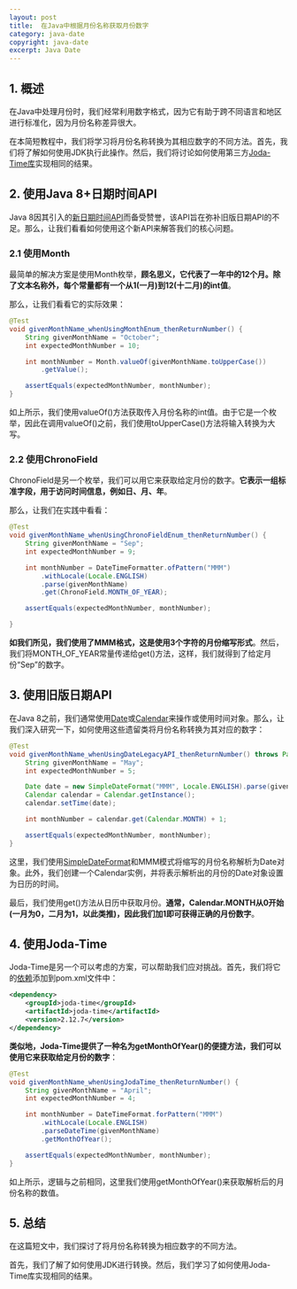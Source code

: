 ```yaml
---
layout: post
title:  在Java中根据月份名称获取月份数字
category: java-date
copyright: java-date
excerpt: Java Date
---
```


## 1. 概述

在Java中处理月份时，我们经常利用数字格式，因为它有助于跨不同语言和地区进行标准化，因为月份名称差异很大。

在本简短教程中，我们将学习将月份名称转换为其相应数字的不同方法。首先，我们将了解如何使用JDK执行此操作。然后，我们将讨论如何使用第三方[Joda-Time库](https://www.baeldung.com/joda-time)实现相同的结果。

## 2. 使用Java 8+日期时间API

Java 8因其引入的[新日期时间API](https://www.baeldung.com/java-8-date-time-intro)而备受赞誉，该API旨在弥补旧版日期API的不足。那么，让我们看看如何使用这个新API来解答我们的核心问题。

### 2.1 使用Month

最简单的解决方案是使用Month枚举，**顾名思义，它代表了一年中的12个月。除了文本名称外，每个常量都有一个从1(一月)到12(十二月)的int值**。

那么，让我们看看它的实际效果：

```java
@Test
void givenMonthName_whenUsingMonthEnum_thenReturnNumber() {
    String givenMonthName = "October";
    int expectedMonthNumber = 10;

    int monthNumber = Month.valueOf(givenMonthName.toUpperCase())
        .getValue();

    assertEquals(expectedMonthNumber, monthNumber);
}
```

如上所示，我们使用valueOf()方法获取传入月份名称的int值。由于它是一个枚举，因此在调用valueOf()之前，我们使用toUpperCase()方法将输入转换为大写。

### 2.2 使用ChronoField

ChronoField是另一个枚举，我们可以用它来获取给定月份的数字。**它表示一组标准字段，用于访问时间信息，例如日、月、年**。

那么，让我们在实践中看看：

```java
@Test
void givenMonthName_whenUsingChronoFieldEnum_thenReturnNumber() {
    String givenMonthName = "Sep";
    int expectedMonthNumber = 9;

    int monthNumber = DateTimeFormatter.ofPattern("MMM")
        .withLocale(Locale.ENGLISH)
        .parse(givenMonthName)
        .get(ChronoField.MONTH_OF_YEAR);

    assertEquals(expectedMonthNumber, monthNumber);

}
```

**如我们所见，我们使用了MMM格式，这是使用3个字符的月份缩写形式**。然后，我们将MONTH_OF_YEAR常量传递给get()方法，这样，我们就得到了给定月份“Sep”的数字。

## 3. 使用旧版日期API

在Java 8之前，我们通常使用[Date](https://www.baeldung.com/java-year-month-day#java7)或[Calendar](https://www.baeldung.com/java-gregorian-calendar)来操作或使用时间对象。那么，让我们深入研究一下，如何使用这些遗留类将月份名称转换为其对应的数字：

```java
@Test
void givenMonthName_whenUsingDateLegacyAPI_thenReturnNumber() throws ParseException {
    String givenMonthName = "May";
    int expectedMonthNumber = 5;

    Date date = new SimpleDateFormat("MMM", Locale.ENGLISH).parse(givenMonthName);
    Calendar calendar = Calendar.getInstance();
    calendar.setTime(date);

    int monthNumber = calendar.get(Calendar.MONTH) + 1;

    assertEquals(expectedMonthNumber, monthNumber);
}
```

这里，我们使用[SimpleDateFormat](https://www.baeldung.com/java-simple-date-format)和MMM模式将缩写的月份名称解析为Date对象。此外，我们创建一个Calendar实例，并将表示解析出的月份的Date对象设置为日历的时间。

最后，我们使用get()方法从日历中获取月份。**通常，Calendar.MONTH从0开始(一月为0，二月为1，以此类推)，因此我们加1即可获得正确的月份数字**。

## 4. 使用Joda-Time

Joda-Time是另一个可以考虑的方案，可以帮助我们应对挑战。首先，我们将它的[依赖](https://mvnrepository.com/artifact/joda-time/joda-time)添加到pom.xml文件中：

```xml
<dependency>
    <groupId>joda-time</groupId>
    <artifactId>joda-time</artifactId>
    <version>2.12.7</version>
</dependency>
```

**类似地，Joda-Time提供了一种名为getMonthOfYear()的便捷方法，我们可以使用它来获取给定月份的数字**：

```java
@Test
void givenMonthName_whenUsingJodaTime_thenReturnNumber() {
    String givenMonthName = "April";
    int expectedMonthNumber = 4;

    int monthNumber = DateTimeFormat.forPattern("MMM")
        .withLocale(Locale.ENGLISH)
        .parseDateTime(givenMonthName)
        .getMonthOfYear();

    assertEquals(expectedMonthNumber, monthNumber);
}
```

如上所示，逻辑与之前相同，这里我们使用getMonthOfYear()来获取解析后的月份名称的数值。

## 5. 总结

在这篇短文中，我们探讨了将月份名称转换为相应数字的不同方法。

首先，我们了解了如何使用JDK进行转换。然后，我们学习了如何使用Joda-Time库实现相同的结果。
